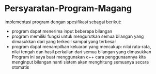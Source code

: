 # Persyaratan-Program-Magang
implementasi program dengan spesifikasi sebagai berikut: 
- program dapat menerima input beberapa bilangan 
- program memiliki fungsi untuk mengurutkan semua bilangan yang dimasukkan dari yang terkecil sampai yang terbesar 
- program dapat menampilkan keluaran yang mencakup: nilai rata-rata, nilai tengah dan hasil perkalian dari semua bilangan yang dimasukkan
Program ini saya buat menggunakan c++
cara penggunaannya kita menginput bilangan nanti sistem akan menghitung semuanya secara otomatis
